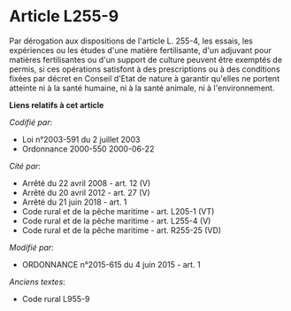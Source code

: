# Article L255-9

Par dérogation aux dispositions de l'article L. 255-4, les essais, les expériences ou les études d'une matière fertilisante,
d'un adjuvant pour matières fertilisantes ou d'un support de culture peuvent être exemptés de permis, si ces opérations
satisfont à des prescriptions ou à des conditions fixées par décret en Conseil d'Etat de nature à garantir qu'elles ne
portent atteinte ni à la santé humaine, ni à la santé animale, ni à l'environnement.

**Liens relatifs à cet article**

_Codifié par_:

  - Loi n°2003-591 du 2 juillet 2003
  - Ordonnance 2000-550 2000-06-22

_Cité par_:

  - Arrêté du 22 avril 2008 - art. 12 (V)
  - Arrêté du 20 avril 2012 - art. 27 (V)
  - Arrêté du 21 juin 2018 - art. 1
  - Code rural et de la pêche maritime - art. L205-1 (VT)
  - Code rural et de la pêche maritime - art. L255-4 (V)
  - Code rural et de la pêche maritime - art. R255-25 (VD)

_Modifié par_:

  - ORDONNANCE n°2015-615 du 4 juin 2015 - art. 1

_Anciens textes_:

  - Code rural L955-9

